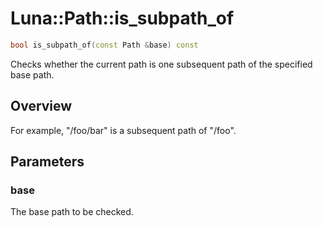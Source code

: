 # Luna::Path::is_subpath_of

```c++
bool is_subpath_of(const Path &base) const
```

Checks whether the current path is one subsequent path of the specified base path. 

## Overview
For example, "/foo/bar" is a subsequent path of "/foo". 

## Parameters
### base
The base path to be checked. 

